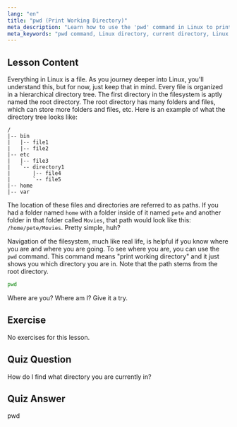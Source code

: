 ```yaml
---
lang: "en"
title: "pwd (Print Working Directory)"
meta_description: "Learn how to use the 'pwd' command in Linux to print your current working directory. Understand Linux filesystem paths and navigation for beginners."
meta_keywords: "pwd command, Linux directory, current directory, Linux path, Linux tutorial, beginner Linux, Linux guide"
---
```


## Lesson Content

Everything in Linux is a file. As you journey deeper into Linux, you'll understand this, but for now, just keep that in mind. Every file is organized in a hierarchical directory tree. The first directory in the filesystem is aptly named the root directory. The root directory has many folders and files, which can store more folders and files, etc. Here is an example of what the directory tree looks like:

```plaintext
/
|-- bin
|   |-- file1
|   |-- file2
|-- etc
|   |-- file3
|   `-- directory1
|       |-- file4
|       `-- file5
|-- home
|-- var
```

The location of these files and directories are referred to as paths. If you had a folder named `home` with a folder inside of it named `pete` and another folder in that folder called `Movies`, that path would look like this: `/home/pete/Movies`. Pretty simple, huh?

Navigation of the filesystem, much like real life, is helpful if you know where you are and where you are going. To see where you are, you can use the `pwd` command. This command means "print working directory" and it just shows you which directory you are in. Note that the path stems from the root directory.

```bash
pwd
```

Where are you? Where am I? Give it a try.

## Exercise

No exercises for this lesson.

## Quiz Question

How do I find what directory you are currently in?

## Quiz Answer

pwd
